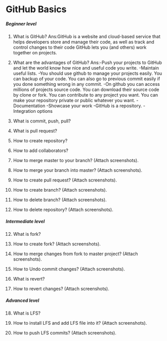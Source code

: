 # GitHub Basics

##### Beginner level

1. What is GitHub?
Ans:GitHub is a website and cloud-based service that helps developers store and manage their code, 
   as well as track and control changes to their code
   GitHub lets you (and others) work together on projects.
   

2. What are the advantages of GitHub?
Ans:-Push your projects to GitHub and let the world know how nice and useful code you write.
-Maintain useful lists.
-You should use github to manage your projects easily. 
	You can backup of your code. You can also go to previous commit easily if you done something wrong in any commit.
-On github you can access millions of projects source code. 
	You can download their source code by clone or fork. 
	You can contribute to any project you want. 
	You can make your repository private or public whatever you want.
-Documentation
-Showcase your work
-GitHub is a repository.
-Integration options
   

3. What is commit, push, pull?



4. What is pull request?



5. How to create repository?



6. How to add collaborators?



7. How to merge master to your branch? (Attach screenshots).



8. How to merge your branch into master? (Attach screenshots).



9. How to create pull request?  (Attach screenshots).



10. How to create branch?  (Attach screenshots).



11. How to delete branch? (Attach screenshots).



12. How to delete repository? (Attach screenshots).



##### Intermediate level

12. What is fork?

    

13. How to create fork?  (Attach screenshots).

    

14. How to merge changes from fork to master project?  (Attach screenshots).



15. How to Undo commit changes?  (Attach screenshots).

    

16. What is revert?

    

17. How to revert changes?  (Attach screenshots).



##### Advanced level

18. What is LFS? 



19. How to install LFS and add LFS file into it?  (Attach screenshots).



20. How to push LFS commits?  (Attach screenshots).





